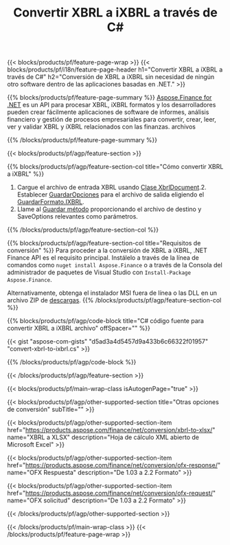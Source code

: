 ﻿---
title: Convertir XBRL a iXBRL a través de C#
description: Ejemplo de código para la conversión de XBRL a iXBRL C#. Utilice el código de ejemplo API para la conversión por lotes de archivos XBRL a iXBRL dentro de las aplicaciones basadas en .NET. 
url: /es/net/conversion/xbrl-to-ixbrl/
family: finance
platformtag: net
feature: convert
informat: XBRL
outformat: iXBRL
otherformats: XLSX
---
{{< blocks/products/pf/feature-page-wrap >}}
{{< blocks/products/pf/i18n/feature-page-header h1="Convertir XBRL a iXBRL a través de C#" h2="Conversión de XBRL a iXBRL sin necesidad de ningún otro software dentro de las aplicaciones basadas en .NET." >}}

{{% blocks/products/pf/feature-page-summary %}}
[Aspose.Finance for .NET](https://products.aspose.com/finance/net/) es un API para procesar XBRL, iXBRL formatos y los desarrolladores pueden crear fácilmente aplicaciones de software de informes, análisis financiero y gestión de procesos empresariales para convertir, crear, leer, ver y validar XBRL y iXBRL relacionados con las finanzas. archivos 

{{% /blocks/products/pf/feature-page-summary %}}

{{< blocks/products/pf/agp/feature-section >}}

{{% blocks/products/pf/agp/feature-section-col title="Cómo convertir XBRL a iXBRL" %}}
1. Cargue el archivo de entrada XBRL usando [Clase XbrlDocument](https://apireference.aspose.com/finance/net/aspose.finance.xbrl/xbrldocument).2. Establecer [GuardarOpciones](https://apireference.aspose.com/finance/net/aspose.finance.xbrl/saveoptions) para el archivo de salida eligiendo el [GuardarFormato.IXBRL](https://apireference.aspose.com/finance/net/aspose.finance.xbrl/saveformat).
3. Llame al [Guardar método](https://apireference.aspose.com/finance/net/aspose.finance.xbrl.xbrldocument/save/methods/2) proporcionando el archivo de destino y SaveOptions relevantes como parámetros.

{{% /blocks/products/pf/agp/feature-section-col %}}

{{% blocks/products/pf/agp/feature-section-col title="Requisitos de conversión" %}}
Para proceder a la conversión de XBRL a iXBRL, .NET Finance API es el requisito principal. Instálelo a través de la línea de comandos como ```nuget install Aspose.Finance``` o a través de la Consola del administrador de paquetes de Visual Studio con ```Install-Package Aspose.Finance```.

Alternativamente, obtenga el instalador MSI fuera de línea o las DLL en un archivo ZIP de [descargas](https://downloads.aspose.com/finance/net).
{{% /blocks/products/pf/agp/feature-section-col %}}

{{% blocks/products/pf/agp/code-block title="C# código fuente para convertir XBRL a iXBRL archivo" offSpacer="" %}}

{{< gist "aspose-com-gists" "d5ad3a4d5457d9a433b6c66322f01957" "convert-xbrl-to-ixbrl.cs" >}}

{{% /blocks/products/pf/agp/code-block %}}

{{< /blocks/products/pf/agp/feature-section >}}

{{< blocks/products/pf/main-wrap-class isAutogenPage="true" >}}

{{< blocks/products/pf/agp/other-supported-section title="Otras opciones de conversión" subTitle="" >}}

{{< blocks/products/pf/agp/other-supported-section-item href="https://products.aspose.com/finance/net/conversion/xbrl-to-xlsx/" name="XBRL a XLSX" description="Hoja de cálculo XML abierto de Microsoft Excel" >}}

{{< blocks/products/pf/agp/other-supported-section-item href="https://products.aspose.com/finance/net/conversion/ofx-response/" name="OFX Respuesta" description="De 1.03 a 2.2 Formato" >}}

{{< blocks/products/pf/agp/other-supported-section-item href="https://products.aspose.com/finance/net/conversion/ofx-request/" name="OFX solicitud" description="De 1.03 a 2.2 Formato" >}}

{{< /blocks/products/pf/agp/other-supported-section >}}

{{< /blocks/products/pf/main-wrap-class >}}
{{< /blocks/products/pf/feature-page-wrap >}}